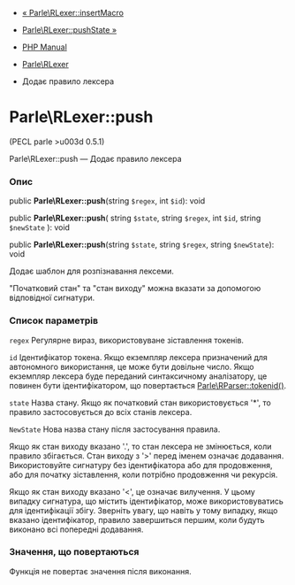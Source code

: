 - [« Parle\RLexer::insertMacro](parle-rlexer.insertmacro.md)
- [Parle\RLexer::pushState »](parle-rlexer.pushstate.md)

- [PHP Manual](index.md)
- [Parle\RLexer](class.parle-rlexer.md)
- Додає правило лексера

# Parle\RLexer::push

(PECL parle \>u003d 0.5.1)

Parle\RLexer::push — Додає правило лексера

### Опис

public **Parle\RLexer::push**(string `$regex`, int `$id`): void

public **Parle\RLexer::push**(
string `$state`,
string `$regex`,
int `$id`,
string `$newState`
): void

public **Parle\RLexer::push**(string `$state`, string `$regex`, string
`$newState`): void

Додає шаблон для розпізнавання лексеми.

"Початковий стан" та "стан виходу" можна вказати за допомогою
відповідної сигнатури.

### Список параметрів

`regex`
Регулярне вираз, використовуване зіставлення токенів.

`id`
Ідентифікатор токена. Якщо екземпляр лексера призначений для
автономного використання, це може бути довільне число. Якщо
екземпляр лексера буде переданий синтаксичному аналізатору, це повинен
бути ідентифікатором, що повертається
[Parle\RParser::tokenid()](parle-rparser.tokenid.md).

`state`
Назва стану. Якщо як початковий стан використовується
'\*', то правило застосовується до всіх станів лексера.

`NewState`
Нова назва стану після застосування правила.

Якщо як стан виходу вказано '.', то стан лексера не
змінюється, коли правило збігається. Стан виходу з '\>' перед
іменем означає додавання. Використовуйте сигнатуру без ідентифікатора
або для продовження, або для початку зіставлення, коли потрібно
продовження чи рекурсія.

Якщо як стан виходу вказано '\<', це означає вилучення.
У цьому випадку сигнатура, що містить ідентифікатор, може використовуватись
для ідентифікації збігу. Зверніть увагу, що навіть у тому випадку,
якщо вказано ідентифікатор, правило завершиться першим, коли будуть
виконано всі попередні додавання.

### Значення, що повертаються

Функція не повертає значення після виконання.
